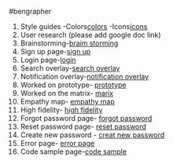 #bengrapher
1. Style guides
-Colors[colors](https://www.figma.com/file/kDCI1y7yvPq16hHCpObLj5/Team-7_Authwiki?node-id=111%3A316)
-Icons[icons](https://www.figma.com/file/kDCI1y7yvPq16hHCpObLj5/Team-7_Authwiki?node-id=236%3A317)
2. User research (please add google doc link)
3. Brainstorming-[braim storming](https://www.figma.com/file/8gUAln2Adg3QiUvbki4CyM/Team-7_Authwiki?node-id=34%3A333)
4. Sign up page-[sign up](https://www.figma.com/file/kDCI1y7yvPq16hHCpObLj5/Team-7_Authwiki?node-id=251%3A10818)
5. Login page-[login](https://www.figma.com/file/kDCI1y7yvPq16hHCpObLj5/Team-7_Authwiki?node-id=1026%3A5006)
6. Search overlay-[search overlay](https://www.figma.com/file/kDCI1y7yvPq16hHCpObLj5/Team-7_Authwiki?node-id=1077%3A2991)
7. Notification overlay-[notification overlay](https://www.figma.com/file/kDCI1y7yvPq16hHCpObLj5/Team-7_Authwiki?node-id=1026%3A6526)
8. Worked on prototype- [prototype](https://www.figma.com/proto/kDCI1y7yvPq16hHCpObLj5/Team-7_Authwiki?node-id=1026%3A2212&scaling=scale-down&page-id=251%3A9806&starting-point-node-id=1026%3A2212&show-proto-sidebar=1)
9. Worked on the matrix- [marix](https://www.figma.com/file/8gUAln2Adg3QiUvbki4CyM/Team-7_Authwiki?node-id=34%3A67)
10. Empathy map- [empathy map](https://www.figma.com/file/8gUAln2Adg3QiUvbki4CyM/Team-7_Authwiki?node-id=50%3A313)
11. High fidelity- [high fidelity](https://www.figma.com/file/kDCI1y7yvPq16hHCpObLj5/Team-7_Authwiki?node-id=251%3A9806)
12. Forgot password page- [forgot password](https://www.figma.com/file/kDCI1y7yvPq16hHCpObLj5/Team-7_Authwiki?node-id=1571%3A2789)
13. Reset password page- [reset password](https://www.figma.com/file/kDCI1y7yvPq16hHCpObLj5/Team-7_Authwiki?node-id=2002%3A2658)
14. Create new password - [creat new password](https://www.figma.com/file/kDCI1y7yvPq16hHCpObLj5/Team-7_Authwiki?node-id=2002%3A2762)
15. Error page- [error page](https://www.figma.com/file/kDCI1y7yvPq16hHCpObLj5/Team-7_Authwiki?node-id=1026%3A5325)
16. Code sample page-[code sample](https://www.figma.com/file/kDCI1y7yvPq16hHCpObLj5/Team-7_Authwiki?node-id=2174%3A3253)

















